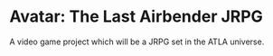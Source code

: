 # Avatar: The Last Airbender JRPG
A video game project which will be a JRPG set in the ATLA universe.
